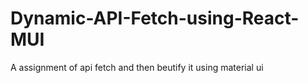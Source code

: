 # Dynamic-API-Fetch-using-React-MUI
A assignment of api fetch and then beutify it using material ui

